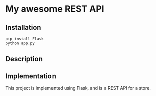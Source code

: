 # My awesome REST API

## Installation

```
pip install Flask
python app.py
```

## Description



## Implementation

This project is implemented using Flask, and is a REST API for a store.
